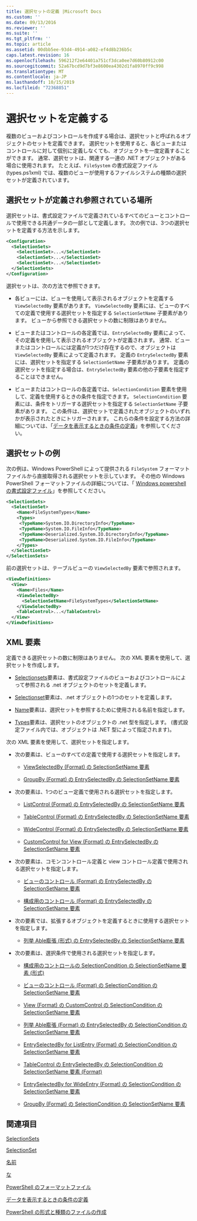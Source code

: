 ```yaml
---
title: 選択セットの定義 |Microsoft Docs
ms.custom: ''
ms.date: 09/13/2016
ms.reviewer: ''
ms.suite: ''
ms.tgt_pltfrm: ''
ms.topic: article
ms.assetid: 00dbb5ee-93d4-4914-a082-ef4d8b236b5c
caps.latest.revision: 16
ms.openlocfilehash: 596212f2e64401a751cf3dca0ee7d60b80912c00
ms.sourcegitcommit: 52a67bcd9d7bf3e8600ea4302d1fa8970ff9c998
ms.translationtype: MT
ms.contentlocale: ja-JP
ms.lasthandoff: 10/15/2019
ms.locfileid: "72368851"
---
```

# <a name="defining-selection-sets"></a>選択セットを定義する

複数のビューおよびコントロールを作成する場合は、選択セットと呼ばれるオブジェクトのセットを定義できます。 選択セットを使用すると、各ビューまたはコントロールに対して個別に定義しなくても、オブジェクトを一度定義することができます。 通常、選択セットは、関連する一連の .NET オブジェクトがある場合に使用されます。 たとえば、`FileSystem` の書式設定ファイル (types.ps1xml) では、複数のビューが使用するファイルシステムの種類の選択セットが定義されています。

## <a name="where-selection-sets-are-defined-and-referenced"></a>選択セットが定義され参照されている場所

選択セットは、書式設定ファイルで定義されているすべてのビューとコントロールで使用できる共通データの一部として定義します。 次の例では、3つの選択セットを定義する方法を示します。

```xml
<Configuration>
  <SelectionSets>
    <SelectionSet>...</SelectionSet>
    <SelectionSet>...</SelectionSet>
    <SelectionSet>...</SelectionSet>
  </SelectionSets>
</Configuration>
```

選択セットは、次の方法で参照できます。

- 各ビューには、ビューを使用して表示されるオブジェクトを定義する `ViewSelectedBy` 要素があります。 `ViewSelectedBy` 要素には、ビューのすべての定義で使用する選択セットを指定する `SelectionSetName` 子要素があります。 ビューから参照できる選択セットの数に制限はありません。

- ビューまたはコントロールの各定義では、`EntrySelectedBy` 要素によって、その定義を使用して表示されるオブジェクトが定義されます。 通常、ビューまたはコントロールには定義が1つだけ存在するので、オブジェクトは `ViewSelectedBy` 要素によって定義されます。 定義の `EntrySelectedBy` 要素には、選択セットを指定する `SelectionSetName` 子要素があります。 定義の選択セットを指定する場合は、`EntrySelectedBy` 要素の他の子要素を指定することはできません。

- ビューまたはコントロールの各定義では、`SelectionCondition` 要素を使用して、定義を使用するときの条件を指定できます。 `SelectionCondition` 要素には、条件をトリガーする選択セットを指定する `SelectionSetName` 子要素があります。 この条件は、選択セットで定義されたオブジェクトのいずれかが表示されたときにトリガーされます。 これらの条件を設定する方法の詳細については、「[データを表示するときの条件の定義](./defining-conditions-for-displaying-data.md)」を参照してください。

## <a name="selection-set-example"></a>選択セットの例

次の例は、Windows PowerShell によって提供される `FileSystem` フォーマットファイルから直接取得される選択セットを示しています。 その他の Windows PowerShell フォーマットファイルの詳細については、「 [Windows powershell の書式設定ファイル](./powershell-formatting-files.md)」を参照してください。

```xml
<SelectionSets>
  <SelectionSet>
    <Name>FileSystemTypes</Name>
    <Types>
     <TypeName>System.IO.DirectoryInfo</TypeName>
     <TypeName>System.IO.FileInfo</TypeName>
     <TypeName>Deserialized.System.IO.DirectoryInfo</TypeName>
     <TypeName>Deserialized.System.IO.FileInfo</TypeName>
    </Types>
  </SelectionSet>
</SelectionSets>
```

前の選択セットは、テーブルビューの `ViewSelectedBy` 要素で参照されます。

```xml
<ViewDefinitions>
  <View>
    <Name>Files</Name>
    <ViewSelectedBy>
      <SelectionSetName>FileSystemTypes</SelectionSetName>
    </ViewSelectedBy>
    <TableControl>...</TableControl>
  </View>
</ViewDefinitions>

```

## <a name="xml-elements"></a>XML 要素

 定義できる選択セットの数に制限はありません。 次の XML 要素を使用して、選択セットを作成します。

- [Selectionsets](./selectionsets-element-format.md)要素は、書式設定ファイルのビューおよびコントロールによって参照される .net オブジェクトのセットを定義します。

- [Selectionset](./selectionset-element-format.md)要素は、.net オブジェクトの1つのセットを定義します。

- [Name](./name-element-for-selectionset-format.md)要素は、選択セットを参照するために使用される名前を指定します。

- [Types](./types-element-for-selectionset-format.md)要素は、選択セットのオブジェクトの .net 型を指定します。 (書式設定ファイル内では、オブジェクトは .NET 型によって指定されます)。

 次の XML 要素を使用して、選択セットを指定します。

- 次の要素は、ビューのすべての定義で使用する選択セットを指定します。

    - [ViewSelectedBy (Format) の SelectionSetName 要素](./selectionsetname-element-for-viewselectedby-format.md)

    - [GroupBy (Format) の EntrySelectedBy の SelectionSetName 要素](./selectionsetname-element-for-entryselectedby-for-groupby-format.md)

- 次の要素は、1つのビュー定義で使用される選択セットを指定します。

    - [ListControl (Format) の EntrySelectedBy の SelectionSetName 要素](./selectionsetname-element-for-entryselectedby-for-listcontrol-format.md)

    - [TableControl (Format) の EntrySelectedBy の SelectionSetName 要素](./selectionsetname-element-for-entryselectedby-for-tablecontrol-format.md)

    - [WideControl (Format) の EntrySelectedBy の SelectionSetName 要素](./selectionsetname-element-for-entryselectedby-for-widecontrol-format.md)

    - [CustomControl for View (Format) の EntrySelectedBy の SelectionSetName 要素](./selectionsetname-element-for-entryselectedby-for-customcontrol-for-view-format.md)

- 次の要素は、コモンコントロール定義と view コントロール定義で使用される選択セットを指定します。

    - [ビューのコントロール (Format) の EntrySelectedBy の SelectionSetName 要素](./selectionsetname-element-for-entryselectedby-for-controls-for-view-format.md)

    - [構成用のコントロール (Format) の EntrySelectedBy の SelectionSetName 要素](./selectionsetname-element-for-entryselectedby-for-controls-for-configuration-format.md)

- 次の要素では、拡張するオブジェクトを定義するときに使用する選択セットを指定します。

    - [列挙 Able膨張 (形式) の EntrySelectedBy の SelectionSetName 要素](./selectionsetname-element-for-entryselectedby-for-enumerableexpansion-format.md)

- 次の要素は、選択条件で使用される選択セットを指定します。

    - [構成用のコントロールの SelectionCondition の SelectionSetName 要素 (形式)](./selectionsetname-element-for-selectioncondition-for-controls-for-configuration-format.md)

    - [ビューのコントロール (Format) の SelectionCondition の SelectionSetName 要素](./selectionsetname-element-for-selectioncondition-for-controls-for-view-format.md)

    - [View (Format) の CustomControl の SelectionCondition の SelectionSetName 要素](./selectionsetname-element-for-selectioncondition-for-customcontrol-for-view-format.md)

    - [列挙 Able膨張 (Format) の EntrySelectedBy の SelectionCondition の SelectionSetName 要素](./selectionsetname-element-for-selectioncondition-for-entryselectedby-for-enumerableexpansion-format.md)

    - [EntrySelectedBy for ListEntry (Format) の SelectionCondition の SelectionSetName 要素](./selectionsetname-element-for-selectioncondition-for-entryselectedby-for-listentry-format.md)

    - [TableControl の EntrySelectedBy の SelectionCondition の SelectionSetName 要素 (Format)](./selectionsetname-element-for-selectioncondition-for-entryselectedby-for-tablecontrol-format.md)

    - [EntrySelectedBy for WideEntry (Format) の SelectionCondition の SelectionSetName 要素](./selectionsetname-element-for-selectioncondition-for-entryselectedby-for-wideentry-format.md)

    - [GroupBy (Format) の SelectionCondition の SelectionSetName 要素](./selectionsetname-element-for-selectioncondition-for-groupby-format.md)

## <a name="see-also"></a>関連項目

[SelectionSets](./selectionsets-element-format.md)

[SelectionSet](./selectionset-element-format.md)

[名前](./name-element-for-selectionset-format.md)

[な](./types-element-for-selectionset-format.md)

[PowerShell のフォーマットファイル](./powershell-formatting-files.md)

[データを表示するときの条件の定義](./defining-conditions-for-displaying-data.md)

[PowerShell の形式と種類のファイルの作成](./writing-a-powershell-formatting-file.md)
